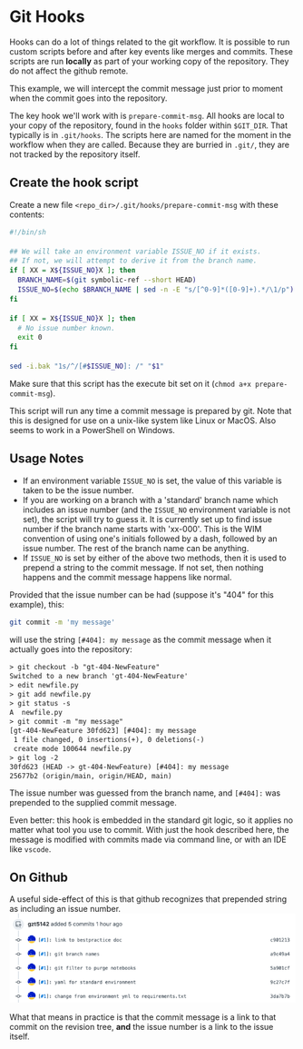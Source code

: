 # Git Hooks

Hooks can do a lot of things related to the git workflow. It is possible to run custom scripts before and after key events
like merges and commits. These scripts are run **locally** as part of your working copy of the repository. They do not affect
the github remote. 

This example, we will intercept the commit message just prior to moment when the commit goes into the repository.

The key hook we'll work with is `prepare-commit-msg`.  All hooks are local to your copy of the repository, found in
the `hooks` folder within `$GIT_DIR`.  That typically is in `.git/hooks`.  The scripts here are named for the moment in the
workflow when they are called. Because they are burried in `.git/`, they are not tracked by the repository itself.  

## Create the hook script

Create a new file `<repo_dir>/.git/hooks/prepare-commit-msg` with these contents:

```sh
#!/bin/sh

## We will take an environment variable ISSUE_NO if it exists.
## If not, we will attempt to derive it from the branch name. 
if [ XX = X${ISSUE_NO}X ]; then
  BRANCH_NAME=$(git symbolic-ref --short HEAD)
  ISSUE_NO=$(echo $BRANCH_NAME | sed -n -E "s/[^0-9]*([0-9]+).*/\1/p")
fi

if [ XX = X${ISSUE_NO}X ]; then
  # No issue number known. 
  exit 0
fi

sed -i.bak "1s/^/[#$ISSUE_NO]: /" "$1"
```

Make sure that this script has the execute bit set on it (`chmod a+x prepare-commit-msg`).

This script will run any time a commit message is prepared by git. Note that this is designed for use on a unix-like system like
Linux or MacOS.  Also seems to work in a PowerShell on Windows. 

## Usage Notes

* If an environment variable `ISSUE_NO` is set, the value of this variable is taken to be the issue number.
* If you are working on a branch with a 'standard' branch name which includes an issue number (and the 
  `ISSUE_NO` environment variable is not set), the 
  script will try to guess it. It is currently set up to find issue number if the branch name starts 
  with 'xx-000'. This is the WIM convention of using one's initials followed by a dash, followed by 
  an issue number.  The rest of the branch name can be anything.
* If `ISSUE_NO` is set by either of the above two methods, then it is used to prepend a string to the commit message. If not set, then nothing happens and the commit message happens like normal. 

Provided that the issue number can be had (suppose it's "404" for this example), this:
```sh
git commit -m 'my message'
```
will use the string `[#404]: my message` as the commit message when it actually goes into the repository: 
```
> git checkout -b "gt-404-NewFeature"
Switched to a new branch 'gt-404-NewFeature'
> edit newfile.py
> git add newfile.py
> git status -s
A  newfile.py
> git commit -m "my message"
[gt-404-NewFeature 30fd623] [#404]: my message
 1 file changed, 0 insertions(+), 0 deletions(-)
 create mode 100644 newfile.py
> git log -2
30fd623 (HEAD -> gt-404-NewFeature) [#404]: my message
25677b2 (origin/main, origin/HEAD, main) 
```

The issue number was guessed from the branch name, and `[#404]:` was prepended to the supplied commit message.

Even better: this hook is embedded in the standard git logic, so it
applies no matter what tool you use to commit.  With just the hook described
here, the message is modified with commits made via command line, or with
an IDE like `vscode`.

## On Github

A useful side-effect of this is that github recognizes that prepended string
as including an issue number.
![github commits](./CommitsOnGitHub.png)

What that means in practice is that the commit message is a link to that commit on the revision tree, **and** the issue number is a link to the issue itself.
